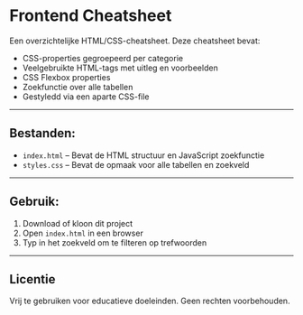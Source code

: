 # Frontend Cheatsheet

Een overzichtelijke HTML/CSS-cheatsheet. Deze cheatsheet bevat:

-  CSS-properties gegroepeerd per categorie
-  Veelgebruikte HTML-tags met uitleg en voorbeelden
-  CSS Flexbox properties
-  Zoekfunctie over alle tabellen
-  Gestyledd via een aparte CSS-file

---

## Bestanden:

- `index.html` – Bevat de HTML structuur en JavaScript zoekfunctie
- `styles.css` – Bevat de opmaak voor alle tabellen en zoekveld

---

## Gebruik:

1. Download of kloon dit project
2. Open `index.html` in een browser
3. Typ in het zoekveld om te filteren op trefwoorden

---

## Licentie

Vrij te gebruiken voor educatieve doeleinden. Geen rechten voorbehouden.
